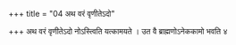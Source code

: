 +++
title = "04 अथ वरं वृणीतेऽदो"

+++
अथ वरं वृणीतेऽदो नोऽस्त्विति यत्कामयते । उत वै ब्राह्मणोऽनेककामो भवति ४